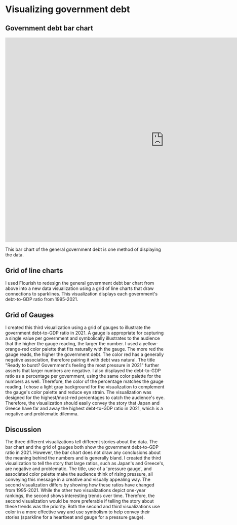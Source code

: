 # Visualizing government debt

## Government debt bar chart

<iframe src="https://data.oecd.org/chart/7baN" width="1000" height="645" style="border: 0" mozallowfullscreen="true" webkitallowfullscreen="true" allowfullscreen="true"><a href="https://data.oecd.org/chart/7baN" target="_blank">OECD Chart: General government debt, Total, % of GDP, Annual, 2021</a></iframe>

This bar chart of the general government debt is one method of displaying the data.

## Grid of line charts

<div class="flourish-embed flourish-chart" data-src="visualisation/14969209"><script src="https://public.flourish.studio/resources/embed.js"></script></div>

I used Flourish to redesign the general government debt bar chart from above into a new data visualization using a grid of line charts that draw connections to sparklines. This visualization displays each government's debt-to-GDP ratio from 1995-2021.


## Grid of Gauges

<div class="flourish-embed flourish-gauge" data-src="visualisation/14969387"><script src="https://public.flourish.studio/resources/embed.js"></script></div>

I created this third visualization using a grid of gauges to illustrate the government debt-to-GDP ratio in 2021. A gauge is appropriate for capturing a single value per government and symbolically illustrates to the audience that the higher the gauge reading, the larger the number. I used a yellow-orange-red color palette that fits naturally with the gauge. The more red the gauge reads, the higher the government debt. The color red has a generally negative association, therefore pairing it with debt was natural. The title "Ready to burst? Government's feeling the most pressure in 2021" further asserts that larger numbers are negative. I also displayed the debt-to-GDP ratio as a percentage per government, using the same color palette for the numbers as well. Therefore, the color of the percentage matches the gauge reading. I chose a light gray background for the visualization to complement the gauge's color palette and reduce eye strain. The visualization was designed for the highest/most-red percentages to catch the audience's eye. Therefore, the visualization should easily convey the story that Japan and Greece have far and away the highest debt-to-GDP ratio in 2021, which is a negative and problematic dilemma.


## Discussion

The three different visualizations tell different stories about the data. The bar chart and the grid of gauges both show the government debt-to-GDP ratio in 2021. However, the bar chart does not draw any conclusions about the meaning behind the numbers and is generally bland. I created the third visualization to tell the story that large ratios, such as Japan's and Greece's, are negative and problematic. The title, use of a 'pressure gauge', and associated color palette make the audience think of rising pressure, all conveying this message in a creative and visually appealing way. The second visualization differs by showing how these ratios have changed from 1995-2021. While the other two visualizations depict one-year rankings, the second shows interesting trends over time. Therefore, the second visualization would be more preferable if telling the story about these trends was the priority. Both the second and third visualizations use color in a more effective way and use symbolism to help convey their stories (sparkline for a heartbeat and gauge for a pressure gauge).
